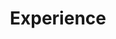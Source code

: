 ---
# An instance of the Experience widget.
# Documentation: https://wowchemy.com/docs/page-builder/
widget: experience

# This file represents a page section.
headless: true

# Order that this section appears on the page.
weight: 40

title: Experience
subtitle:

# Date format for experience
#   Refer to https://wowchemy.com/docs/customization/#date-format
date_format: Jan 2006

# Experiences.
#   Add/remove as many `experience` items below as you like.
#   Required fields are `title`, `company`, and `date_start`.
#   Leave `date_end` empty if it's your current employer.
#   Begin multi-line descriptions with YAML's `|2-` multi-line prefix.
experience:
  - title: 
    company: HOTEL
    company_url: ''
    location: BURUNDI
    date_start: '2016-08-07'
    date_end: '2017-08-07'
    description: |2-
        Responsibilities include:
        
        *Manager     
  - title: 
    company: HOTEL
    company_url: ''
    location: BURUNDI
    date_start: '2016-08-07'
    date_end: '2017-08-07'
    description: working in a hotel in Burundi
---